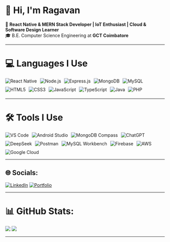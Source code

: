 # 👋 Hi, I'm Ragavan

🚀 **React Native & MERN Stack Developer | IoT Enthusiast | Cloud & Software Design Learner**  
🎓 B.E. Computer Science Engineering at **GCT Coimbatore**

---
# 💻 Languages I Use

<div align="left" style="display: flex; flex-wrap: wrap; gap: 10px; margin-bottom: 20px;">
  <img src="https://img.icons8.com/color/48/000000/react-native.png" title="React Native" />
  <img src="https://img.icons8.com/color/48/000000/nodejs.png" title="Node.js" />
  <img src="https://img.icons8.com/color/48/000000/express-js.png" title="Express.js" />
  <img src="https://img.icons8.com/color/48/000000/mongodb.png" title="MongoDB" />
  <img src="https://img.icons8.com/color/48/000000/mysql-logo.png" title="MySQL" />
  <img src="https://img.icons8.com/color/48/000000/html-5.png" title="HTML5" />
  <img src="https://img.icons8.com/color/48/000000/css3.png" title="CSS3" />
  <img src="https://img.icons8.com/color/48/000000/javascript.png" title="JavaScript" />
  <img src="https://img.icons8.com/color/48/000000/typescript.png" title="TypeScript" />
  <img src="https://img.icons8.com/color/48/000000/java-coffee-cup-logo.png" title="Java" />
  <img src="https://img.icons8.com/offices/48/php-logo.png" title="PHP" />
</div>

---

# 🛠 Tools I Use

<div align="left" style="display: flex; flex-wrap: wrap; gap: 10px;">
  <img src="https://img.icons8.com/color/48/000000/visual-studio-code-2019.png" title="VS Code" />
  <img src="https://img.icons8.com/color/48/000000/android-studio.png" title="Android Studio" />
  <img src="https://img.icons8.com/color/48/000000/mongodb.png" title="MongoDB Compass" />
  <img src="https://img.icons8.com/color/48/000000/chatgpt.png" title="ChatGPT" />
  <img src="https://img.icons8.com/color/48/000000/artificial-intelligence.png" title="DeepSeek" />
  <img src="https://img.icons8.com/dusk/48/postman-api.png" title="Postman" />
  <img src="https://img.icons8.com/color/48/000000/mysql-logo.png" title="MySQL Workbench" />
  <img src="https://img.icons8.com/color/48/000000/firebase.png" title="Firebase" />
  <img src="https://img.icons8.com/color/48/000000/amazon-web-services.png" title="AWS" />
  <img src="https://img.icons8.com/color/48/000000/google-cloud.png" title="Google Cloud" />
</div>

---

## 🌐 Socials:
[![LinkedIn](https://img.shields.io/badge/LinkedIn-%230077B5.svg?logo=linkedin&logoColor=white)](https://linkedin.com/in/ragavandevp)
[![Portfolio](https://img.shields.io/badge/Portfolio-%23000000.svg?logo=vercel&logoColor=white)](https://ragavan.vercel.app)


---

# 📊 GitHub Stats:
![](https://github-readme-stats.vercel.app/api?username=ragavanperarasu&theme=one_dark_pro&hide_border=false&include_all_commits=true&count_private=true)
![](https://github-readme-streak-stats.herokuapp.com/?user=ragavanperarasu&theme=one_dark_pro&hide_border=false)

---


<!-- Profile README created with ❤️ -->
